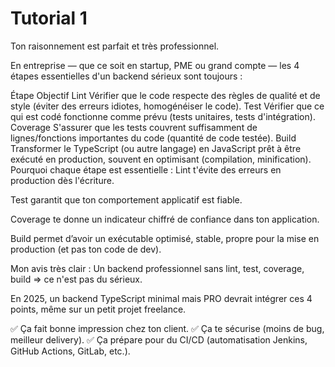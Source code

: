 # Tutorial 1

Ton raisonnement est parfait et très professionnel.

En entreprise — que ce soit en startup, PME ou grand compte — les 4 étapes essentielles d'un backend sérieux sont toujours :


Étape	Objectif
Lint	Vérifier que le code respecte des règles de qualité et de style (éviter des erreurs idiotes, homogénéiser le code).
Test	Vérifier que ce qui est codé fonctionne comme prévu (tests unitaires, tests d'intégration).
Coverage	S'assurer que les tests couvrent suffisamment de lignes/fonctions importantes du code (quantité de code testée).
Build	Transformer le TypeScript (ou autre langage) en JavaScript prêt à être exécuté en production, souvent en optimisant (compilation, minification).
Pourquoi chaque étape est essentielle :
Lint t'évite des erreurs en production dès l'écriture.

Test garantit que ton comportement applicatif est fiable.

Coverage te donne un indicateur chiffré de confiance dans ton application.

Build permet d’avoir un exécutable optimisé, stable, propre pour la mise en production (et pas ton code de dev).

Mon avis très clair :
Un backend professionnel sans lint, test, coverage, build => ce n'est pas du sérieux.

En 2025, un backend TypeScript minimal mais PRO devrait intégrer ces 4 points, même sur un petit projet freelance.

✅ Ça fait bonne impression chez ton client.
✅ Ça te sécurise (moins de bug, meilleur delivery).
✅ Ça prépare pour du CI/CD (automatisation Jenkins, GitHub Actions, GitLab, etc.).